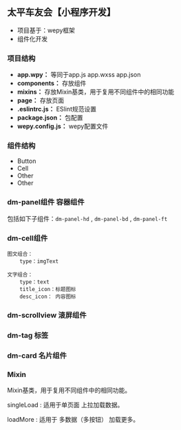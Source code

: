  太平车友会【小程序开发】
---

* 项目基于：wepy框架
* 组件化开发 


### 项目结构

* __app.wpy：__          等同于app.js app.wxss app.json
* __components：__       存放组件
* __mixins：__           存放Mixin基类，用于复用不同组件中的相同功能
* __page：__             存放页面
* __.eslintrc.js：__     ESlint规范设置
* __package.json：__     包配置
* __wepy.config.js：__   wepy配置文件


### 组件结构

   * Button
   * Cell
   * Other
   * Other
   
   
### dm-panel组件 容器组件
   
   包括如下子组件：`dm-panel-hd` , `dm-panel-bd` ,  `dm-panel-ft`
   
### dm-cell组件

    图文组合：
        type：imgText
    
    文字组合：
        type：text       
        title_icon：标题图标
        desc_icon： 内容图标
        
### dm-scrollview 滚屏组件


### dm-tag 标签


### dm-card 名片组件



### Mixin 

Mixin基类，用于复用不同组件中的相同功能。

singleLoad : 适用于单页面 上拉加载数据。

loadMore : 适用于 多数据（多按钮） 加载更多。



